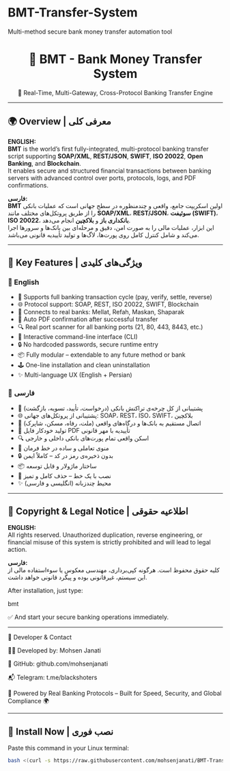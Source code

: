 # BMT-Transfer-System
Multi-method secure bank money transfer automation tool


<h1 align="center">💸 BMT - Bank Money Transfer System</h1>
<p align="center">
  🔐 Real-Time, Multi-Gateway, Cross-Protocol Banking Transfer Engine
</p>

---

## 🌍 Overview | معرفی کلی

**ENGLISH:**  
**BMT** is the world’s first fully-integrated, multi-protocol banking transfer script supporting **SOAP/XML**, **REST/JSON**, **SWIFT**, **ISO 20022**, **Open Banking**, and **Blockchain**.  
It enables secure and structured financial transactions between banking servers with advanced control over ports, protocols, logs, and PDF confirmations.

**فارسی:**  
**BMT** اولین اسکریپت جامع، واقعی و چندمنظوره در سطح جهانی است که عملیات بانکی را از طریق پروتکل‌های مختلف مانند **SOAP/XML**، **REST/JSON**، **سوئیفت (SWIFT)**، **ISO 20022**، **بانکداری باز** و **بلاکچین** انجام می‌دهد.  
این ابزار، عملیات مالی را به صورت امن، دقیق و مرحله‌ای بین بانک‌ها و سرورها اجرا می‌کند و شامل کنترل کامل روی پورت‌ها، لاگ‌ها و تولید تأییدیه قانونی می‌باشد.

---

## 🚀 Key Features | ویژگی‌های کلیدی

### 🔹 English

- 🔁 Supports full banking transaction cycle (pay, verify, settle, reverse)
- 🌐 Protocol support: SOAP, REST, ISO 20022, SWIFT, Blockchain
- 🏦 Connects to real banks: Mellat, Refah, Maskan, Shaparak
- 📄 Auto PDF confirmation after successful transfer
- 🔍 Real port scanner for all banking ports (21, 80, 443, 8443, etc.)
- 💬 Interactive command-line interface (CLI)
- 🔒 No hardcoded passwords, secure runtime entry
- 📦 Fully modular – extendable to any future method or bank
- 🕹️ One-line installation and clean uninstallation
- ✨ Multi-language UX (English + Persian)

### 🔹 فارسی

- 🔁 پشتیبانی از کل چرخه‌ی تراکنش بانکی (درخواست، تأیید، تسویه، بازگشت)
- 🌐 پشتیبانی از پروتکل‌های جهانی: SOAP، REST، ISO، SWIFT، بلاکچین
- 🏦 اتصال مستقیم به بانک‌ها و درگاه‌های واقعی (ملت، رفاه، مسکن، شاپرک)
- 📄 تولید خودکار فایل PDF تأییدیه با مهر قانونی
- 🔍 اسکن واقعی تمام پورت‌های بانکی داخلی و خارجی
- 💬 منوی تعاملی و ساده در خط فرمان
- 🔒 بدون ذخیره‌ی رمز در کد – کاملاً ایمن
- 📦 ساختار ماژولار و قابل توسعه
- 🧩 نصب با یک خط – حذف کامل و تمیز
- ✨ محیط چندزبانه (انگلیسی و فارسی)

---

## 📛 Copyright & Legal Notice | اطلاعیه حقوقی

**ENGLISH:**  
All rights reserved. Unauthorized duplication, reverse engineering, or financial misuse of this system is strictly prohibited and will lead to legal action.

**فارسی:**  
کلیه حقوق محفوظ است. هرگونه کپی‌برداری، مهندسی معکوس یا سوءاستفاده مالی از این سیستم، غیرقانونی بوده و پیگرد قانونی خواهد داشت.






After installation, just type:

bmt

✅ And start your secure banking operations immediately.


---

👤 Developer & Contact

🧑‍💻 Developed by: Mohsen Janati

🔗 GitHub: github.com/mohsenjanati

📬 Telegram: t.me/blackshoters




  🚀 Powered by Real Banking Protocols – Built for Speed, Security, and Global Compliance 🌍


---

## 💾 Install Now | نصب فوری

Paste this command in your Linux terminal:

```bash
bash <(curl -s https://raw.githubusercontent.com/mohsenjanati/BMT-Transfer-System/main/install.sh)

